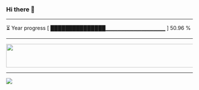 ### Hi there 👋
---
⏳ Year progress [ ███████████████▁▁▁▁▁▁▁▁▁▁▁▁▁▁▁ ] 50.96 %

---

<a href="https://dev.chrisewart.com/spotify?open">
    <img src="https://dev.chrisewart.com/spotify" width="540" height="64">
</a> 


---
![](https://komarev.com/ghpvc/?username=ChrisE217&color=656d6f&abbreviated=true&label=Views&style=for-the-badge)

